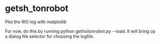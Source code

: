# getsh_tonrobot
Plot the RIO log with matplotlib

For now, do this by running python gethsitonrobot.py --load. It will bring up a dialog file selector for choosing the logfile.
